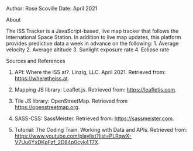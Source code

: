 Author: Rose Scoville
Date: April 2021

About

The ISS Tracker is a JavaScript-based, live map tracker that follows the International Space Station. 
In addition to live map updates, this platform provides predictive data a week in advance on the following:
    1. Average velocity
    2. Average altitude
    3. Sunlight exposure rate
    4. Eclipse rate


Sources and References

1.  API: Where the ISS at?. Linzig, LLC. April 2021. 
    Retrieved from: https://wheretheiss.at.

2.  Mapping JS library: Leaflet.js. 
    Retrieved from: https://leafletjs.com.

3.  Tile JS library: OpenStreetMap. 
    Retrieved from https://openstreetmap.org.

4.  SASS-CSS: SassMeister.
    Retrieved from: https://sassmeister.com.

5.  Tutorial: The Coding Train. Working with Data and APIs. 
    Retrieved from: https://www.youtube.com/playlist?list=PLRqwX-V7Uu6YxDKpFzf_2D84p0cyk4T7X.
